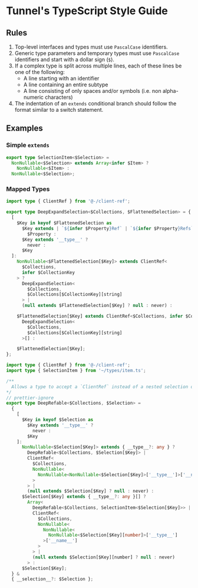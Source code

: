 # Tunnel's TypeScript Style Guide

## Rules

1. Top-level interfaces and types must use `PascalCase` identifiers.
2. Generic type parameters and temporary types must use `PascalCase` identifiers and start with a dollar sign (`$`).
3. If a complex type is split across multiple lines, each of these lines be one of the following:
   - A line starting with an identifier
   - A line containing an entire subtype
   - A line consisting of only spaces and/or symbols (i.e. non alpha-numeric characters)
4. The indentation of an `extends` conditional branch should follow the format similar to a switch statement.

## Examples

### Simple `extends`

```typescript
export type SelectionItem<$Selection> =
  NonNullable<$Selection> extends Array<infer $Item> ?
    NonNullable<$Item> :
  NonNullable<$Selection>;
```

### Mapped Types

```typescript
import type { ClientRef } from '@-/client-ref';

export type DeepExpandSelection<$Collections, $FlattenedSelection> = {
  [
    $Key in keyof $FlattenedSelection as
      $Key extends | `${infer $Property}Ref` | `${infer $Property}Refs` ?
        $Property :
      $Key extends '__type__' ?
        never :
      $Key
  ]:
    NonNullable<$FlattenedSelection[$Key]> extends ClientRef<
      $Collections,
      infer $CollectionKey
    > ?
      DeepExpandSelection<
        $Collections,
        $Collections[$CollectionKey][string]
      > |
      (null extends $FlattenedSelection[$Key] ? null : never) :

    $FlattenedSelection[$Key] extends ClientRef<$Collections, infer $CollectionKey>[] ?
      DeepExpandSelection<
        $Collections,
        $Collections[$CollectionKey][string]
      >[] :

    $FlattenedSelection[$Key];
};
```

```typescript
import type { ClientRef } from '@-/client-ref';
import type { SelectionItem } from '~/types/item.ts';

/**
  Allows a type to accept a `ClientRef` instead of a nested selection object
*/
// prettier-ignore
export type DeepRefable<$Collections, $Selection> =
  {
    [
      $Key in keyof $Selection as
        $Key extends '__type__' ?
          never :
        $Key
    ]:
      NonNullable<$Selection[$Key]> extends { __type__?: any } ?
        DeepRefable<$Collections, $Selection[$Key]> |
        ClientRef<
          $Collections,
          NonNullable<
            NonNullable<NonNullable<$Selection[$Key]>['__type__']>['__name__']
          >
        > |
        (null extends $Selection[$Key] ? null : never) :
      $Selection[$Key] extends { __type__?: any }[] ?
        Array<
          DeepRefable<$Collections, SelectionItem<$Selection[$Key]>> |
          ClientRef<
            $Collections,
            NonNullable<
              NonNullable<
                NonNullable<$Selection[$Key][number]>['__type__']
              >['__name__']
            >
          > |
          (null extends $Selection[$Key][number] ? null : never)
        > :
      $Selection[$Key];
  } &
  { __selection__?: $Selection };
```
